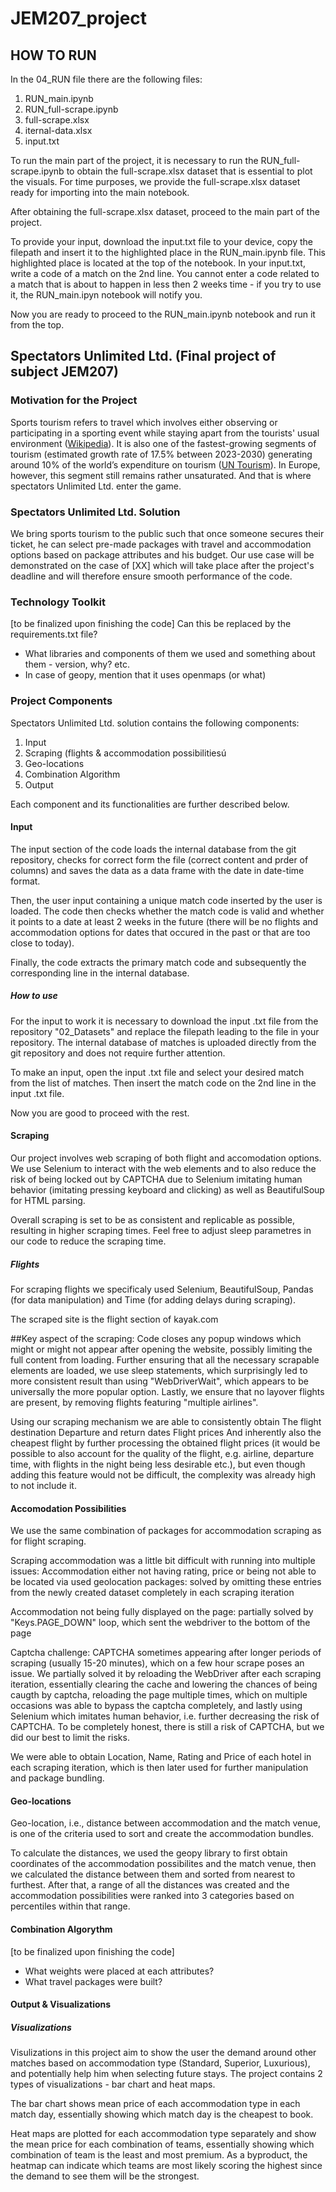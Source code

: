 # JEM207_project
## HOW TO RUN
In the 04_RUN file there are the following files:
1. RUN_main.ipynb
2. RUN_full-scrape.ipynb
3. full-scrape.xlsx
4. iternal-data.xlsx
5. input.txt

To run the main part of the project, it is necessary to run the RUN_full-scrape.ipynb to obtain the full-scrape.xlsx dataset that is essential to plot the visuals. For time purposes, we provide the full-scrape.xlsx dataset ready for importing into the main notebook.

After obtaining the full-scrape.xlsx dataset, proceed to the main part of the project.

To provide your input, download the input.txt file to your device, copy the filepath and insert it to the highlighted place in the RUN_main.ipynb file. This highlighted place is located at the top of the notebook.
In your input.txt, write a code of a match on the 2nd line. You cannot enter a code related to a match that is about to happen in less then 2 weeks time - if you try to use it, the RUN_main.ipyn notebook will notify you.

Now you are ready to proceed to the RUN_main.ipynb notebook and run it from the top.

## Spectators Unlimited Ltd. (Final project of subject JEM207)

### Motivation for the Project
Sports tourism refers to travel which involves either observing or participating in a sporting event while staying apart from the tourists' usual environment ([Wikipedia](https://en.wikipedia.org/wiki/Sports_tourism)). It is also one of the fastest-growing segments of tourism (estimated growth rate of 17.5% between 2023-2030) generating around 10% of the world’s expenditure on tourism ([UN Tourism](https://www.unwto.org/sport-tourism)).
In Europe, however, this segment still remains rather unsaturated. And that is where spectators Unlimited Ltd. enter the game.

### Spectators Unlimited Ltd. Solution
We bring sports tourism to the public such that once someone secures their ticket, he can select pre-made packages with travel and accommodation options based on package attributes and his budget. Our use case will be demonstrated on the case of [XX] which will take place after the project's deadline and will therefore ensure smooth performance of the code.

### Technology Toolkit
[to be finalized upon finishing the code] Can this be replaced by the requirements.txt file?
- What libraries and components of them we used and something about them - version, why? etc.
- In case of geopy, mention that it uses openmaps (or what)

### Project Components
Spectators Unlimited Ltd. solution contains the following components:
1. Input
2. Scraping (flights & accommodation possibilitiesú
5. Geo-locations
6. Combination Algorithm
7. Output

Each component and its functionalities are further described below.

#### Input
The input section of the code loads the internal database from the git repository, checks for correct form the file (correct content and prder of columns) and saves the data as a data frame with the date in date-time format. 

Then, the user input containing a unique match code inserted by the user is loaded. The code then checks whether the match code is valid and whether it points to a date at least 2 weeks in the future (there will be no flights and accommodation options for dates that occured in the past or that are too close to today).

Finally, the code extracts the primary match code and subsequently the corresponding line in the internal database.

##### How to use
For the input to work it is necessary to download the input .txt file from the repository "02_Datasets" and replace the filepath leading to the file in your repository. The internal database of matches is uploaded directly from the git repository and does not require further attention.

To make an input, open the input .txt file and select your desired match from the list of matches. Then insert the match code on the 2nd line in the input .txt file.

Now you are good to proceed with the rest.

#### Scraping
Our project involves web scraping of both flight and accomodation options. We use Selenium to interact with the web elements and to also reduce the risk of being locked out by CAPTCHA due to Selenium imitating human behavior (imitating pressing keyboard and clicking) as well as BeautifulSoup for HTML parsing.

Overall scraping is set to be as consistent and replicable as possible, resulting in higher scraping times. Feel free to adjust sleep parametres in our code to reduce the scraping time.
##### Flights
For scraping flights we specificaly used Selenium, BeautifulSoup, Pandas (for data manipulation) and Time (for adding delays during scraping). 

The scraped site is the flight section of kayak.com 

##Key aspect of the scraping: 
Code closes any popup windows which might or might not appear after opening the website, possibly limiting the full content from loading. Further ensuring that all the necessary scrapable elements are loaded, we use sleep statements, which surprisingly led to more consistent result than using "WebDriverWait", which appears to be universally the more popular option. Lastly, we ensure that no layover flights are present, by removing flights featuring "multiple airlines".

Using our scraping mechanism we are able to consistently obtain
The flight destination
Departure and return dates
Flight prices
And inherently also the cheapest flight by further processing the obtained flight prices (it would be possible to also account for the quality of the flight, e.g. airline, departure time, with flights in the night being less desirable etc.), but even though adding this feature would not be difficult, the complexity was already high to not include it.

#### Accomodation Possibilities
We use the same combination of packages for accommodation scraping as for flight scraping. 

Scraping accommodation was a little bit difficult with running into multiple issues: 
Accommodation either not having rating, price or being not able to be located via used geolocation packages: solved by omitting these entries from the newly created dataset completely in each scraping iteration

Accommodation not being fully displayed on the page: partially solved by "Keys.PAGE_DOWN" loop, which sent the webdriver to the bottom of the page

Captcha challenge: CAPTCHA sometimes appearing after longer periods of scraping (usually 15-20 minutes), which on a few hour scrape poses an issue. We partially solved it by reloading the WebDriver after each scraping iteration, essentially clearing the cache and lowering the chances of being caugth by captcha, reloading the page multiple times, which on multiple occasions was able to bypass the captcha completely, and lastly using Selenium which imitates human behavior, i.e. further decreasing the risk of CAPTCHA. 
To be completely honest, there is still a risk of CAPTCHA, but we did our best to limit the risks. 

We were able to obtain Location, Name, Rating and Price of each hotel in each scraping iteration, which is then later used for further manipulation and package bundling. 

#### Geo-locations
Geo-location, i.e., distance between accommodation and the match venue, is one of the criteria used to sort and create the accommodation bundles. 

To calculate the distances, we used the geopy library to first obtain coordinates of the accommodation possibilites and the match venue, then we calculated the distance between them and sorted from nearest to furthest. After that, a range of all the distances was created and the accommodation possibilities were ranked into 3 categories based on percentiles within that range.

#### Combination Algorythm
[to be finalized upon finishing the code]
- What weights were placed at each attributes?
- What travel packages were built?

#### Output & Visualizations
##### Visualizations
Visulizations in this project aim to show the user the demand around other matches based on accommodation type (Standard, Superior, Luxurious), and potentially help him when selecting future stays. The project contains 2 types of visualizations - bar chart and heat maps.

The bar chart shows mean price of each accommodation type in each match day, essentially showing which match day is the cheapest to book.

Heat maps are plotted for each accommodation type separately and show the mean price for each combination of teams, essentially showing which combination of team is the least and most premium. As a byproduct, the heatmap can indicate which teams are most likely scoring the highest since the demand to see them will be the strongest.
